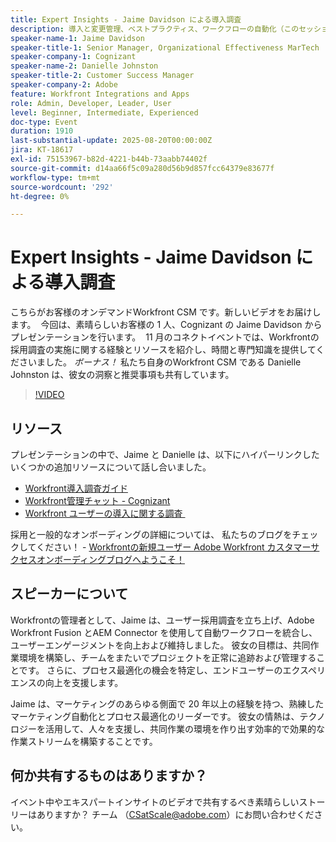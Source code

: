 ```yaml
---
title: Expert Insights - Jaime Davidson による導入調査
description: 導入と変更管理、ベストプラクティス、ワークフローの自動化（このセッションは導入調査、最適化、拡張プロセスに関するものなので、すべてが適切です
speaker-name-1: Jaime Davidson
speaker-title-1: Senior Manager, Organizational Effectiveness MarTech
speaker-company-1: Cognizant
speaker-name-2: Danielle Johnston
speaker-title-2: Customer Success Manager
speaker-company-2: Adobe
feature: Workfront Integrations and Apps
role: Admin, Developer, Leader, User
level: Beginner, Intermediate, Experienced
doc-type: Event
duration: 1910
last-substantial-update: 2025-08-20T00:00:00Z
jira: KT-18617
exl-id: 75153967-b82d-4221-b44b-73aabb74402f
source-git-commit: d14aa66f5c09a280d56b9d857fcc64379e83677f
workflow-type: tm+mt
source-wordcount: '292'
ht-degree: 0%

---
```


# Expert Insights - Jaime Davidson による導入調査

こちらがお客様のオンデマンドWorkfront CSM です。新しいビデオをお届けします。  今回は、素晴らしいお客様の 1 人、Cognizant の Jaime Davidson からプレゼンテーションを行います。  11 月のコネクトイベントでは、Workfrontの採用調査の実施に関する経験とリソースを紹介し、時間と専門知識を提供してくださいました。 *ボーナス！* 私たち自身のWorkfront CSM である Danielle Johnston は、彼女の洞察と推奨事項も共有しています。

>[!VIDEO](https://video.tv.adobe.com/v/3469895/?learn=on&enablevpops)

## リソース

プレゼンテーションの中で、Jaime と Danielle は、以下にハイパーリンクしたいくつかの追加リソースについて話し合いました。

* [Workfront導入調査ガイド &#x200B;](https://cdn.experience.workfront.com/Training/Guides/Customer+Success+at+Scale/Workfront+Guide+to+Adoption+Surveys)
* [Workfront管理チャット - Cognizant](https://cdn.experience.workfront.com/Training/Guides/Customer+Success+at+Scale/Workfront+-+Admin+Chat+20231113+final+GBC)
* [Workfront ユーザーの導入に関する調査 &#x200B;](https://cdn.experience.workfront.com/Training/Guides/Customer+Success+at+Scale/Workfront+User+Adoption+Survey+2022+final_Admin+chat)

採用と一般的なオンボーディングの詳細については、 私たちのブログをチェックしてください！ - [Workfrontの新規ユーザー Adobe Workfront カスタマーサクセスオンボーディングブログへようこそ！](https://experienceleaguecommunities.adobe.com/t5/workfront-blogs/new-workfront-customers-welcome-to-the-adobe-workfront-customer/ba-p/635927?profile.language=ja)

## スピーカーについて

Workfrontの管理者として、Jaime は、ユーザー採用調査を立ち上げ、Adobe Workfront Fusion とAEM Connector を使用して自動ワークフローを統合し、ユーザーエンゲージメントを向上および維持しました。 彼女の目標は、共同作業環境を構築し、チームをまたいでプロジェクトを正常に追跡および管理することです。 さらに、プロセス最適化の機会を特定し、エンドユーザーのエクスペリエンスの向上を支援します。

Jaime は、マーケティングのあらゆる側面で 20 年以上の経験を持つ、熟練したマーケティング自動化とプロセス最適化のリーダーです。 彼女の情熱は、テクノロジーを活用して、人々を支援し、共同作業の環境を作り出す効率的で効果的な作業ストリームを構築することです。

## 何か共有するものはありますか？

イベント中やエキスパートインサイトのビデオで共有するべき素晴らしいストーリーはありますか？ チーム （[CSatScale@adobe.com](mailto:CSatScale@adobe.com)）にお問い合わせください。
